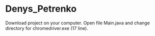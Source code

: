 # Denys_Petrenko
Download project on your computer.
Open file Main.java and change directory for chromedriver.exe (17 line).
